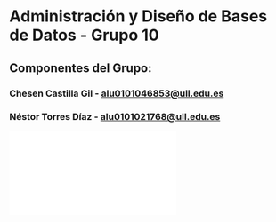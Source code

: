 # Administración y Diseño de Bases de Datos - Grupo 10
 ## Componentes del Grupo:
 ### Chesen Castilla Gil - alu0101046853@ull.edu.es
 ### Néstor Torres Díaz - alu0101021768@ull.edu.es

![PDF](/documentos/supuesto.pdf)
